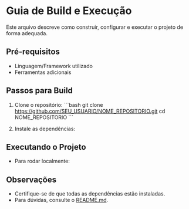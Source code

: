 # Guia de Build e Execução

Este arquivo descreve como construir, configurar e executar o projeto de forma adequada.

## Pré-requisitos

- Linguagem/Framework utilizado
- Ferramentas adicionais 

## Passos para Build

1. Clone o repositório:
   \`\`\`bash
   git clone https://github.com/SEU_USUARIO/NOME_REPOSITORIO.git
   cd NOME_REPOSITORIO
   \`\`\`

2. Instale as dependências:


## Executando o Projeto

- Para rodar localmente:


## Observações

- Certifique-se de que todas as dependências estão instaladas.
- Para dúvidas, consulte o [README.md](README.md).
